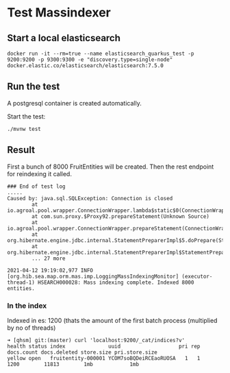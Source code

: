 # Test Massindexer

## Start a local elasticsearch

```shell script
docker run -it --rm=true --name elasticsearch_quarkus_test -p 9200:9200 -p 9300:9300 -e "discovery.type=single-node" docker.elastic.co/elasticsearch/elasticsearch:7.5.0
```

## Run the test

A postgresql container is created automatically.

Start the test:

```shell script
./mvnw test
```

## Result

First a bunch of 8000 FruitEntities will be created.
Then the rest endpoint for reindexing it called.

```
### End of test log
.....
Caused by: java.sql.SQLException: Connection is closed
        at io.agroal.pool.wrapper.ConnectionWrapper.lambda$static$0(ConnectionWrapper.java:51)
        at com.sun.proxy.$Proxy92.prepareStatement(Unknown Source)
        at io.agroal.pool.wrapper.ConnectionWrapper.prepareStatement(ConnectionWrapper.java:616)
        at org.hibernate.engine.jdbc.internal.StatementPreparerImpl$5.doPrepare(StatementPreparerImpl.java:149)
        at org.hibernate.engine.jdbc.internal.StatementPreparerImpl$StatementPreparationTemplate.prepareStatement(StatementPreparerImpl.java:176)
        ... 27 more

2021-04-12 19:19:02,977 INFO  [org.hib.sea.map.orm.mas.imp.LoggingMassIndexingMonitor] (executor-thread-1) HSEARCH000028: Mass indexing complete. Indexed 8000 entities.
```

### In the index

Indexed in es: 1200 (thats the amount of the first batch process (multiplied by no of threads)

```
➜ [qhsm] git:(master) curl 'localhost:9200/_cat/indices?v'
health status index              uuid                   pri rep docs.count docs.deleted store.size pri.store.size
yellow open   fruitentity-000001 YCOM7soBQDeiRCEaoRUOSA   1   1       1200        11813        1mb            1mb
```
